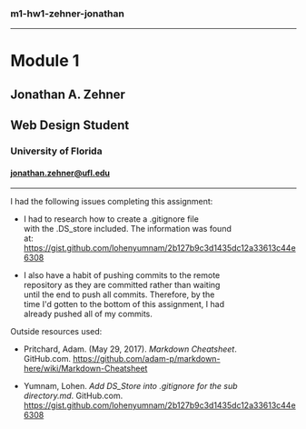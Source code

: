 ### m1-hw1-zehner-jonathan
---

# Module 1



## Jonathan A. Zehner
## Web Design Student
### University of Florida
#### jonathan.zehner@ufl.edu
----------------------------


   I had the following issues completing this assignment:  


   - I had to research how to create a .gitignore file  
   with the .DS_store included. The information was found  
   at: <https://gist.github.com/lohenyumnam/2b127b9c3d1435dc12a33613c44e6308>  


   - I also have a habit of pushing commits to the remote  
   repository as they are committed rather than waiting  
   until the end to push all commits. Therefore, by the  
   time I'd gotten to the bottom of this assignment, I had  
   already pushed all of my commits.  


   Outside resources used:
   - Pritchard, Adam. (May 29, 2017). *Markdown Cheatsheet*.  
   GitHub.com. <https://github.com/adam-p/markdown-here/wiki/Markdown-Cheatsheet>  


   - Yumnam, Lohen. *Add DS_Store into .gitignore for the sub  
   directory.md*. GitHub.com. <https://gist.github.com/lohenyumnam/2b127b9c3d1435dc12a33613c44e6308>  